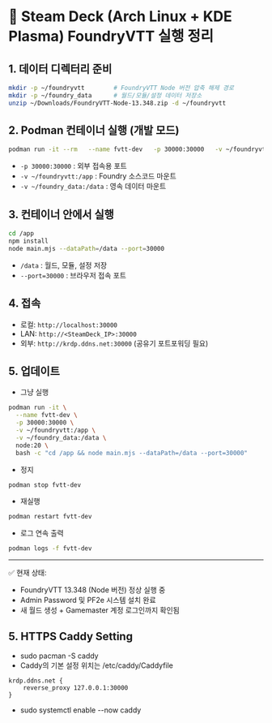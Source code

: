 # 🎯 Steam Deck (Arch Linux + KDE Plasma) FoundryVTT 실행 정리

## 1. 데이터 디렉터리 준비
```bash
mkdir -p ~/foundryvtt        # FoundryVTT Node 버전 압축 해제 경로
mkdir -p ~/foundry_data      # 월드/모듈/설정 데이터 저장소
unzip ~/Downloads/FoundryVTT-Node-13.348.zip -d ~/foundryvtt
```

## 2. Podman 컨테이너 실행 (개발 모드)
```bash
podman run -it --rm   --name fvtt-dev   -p 30000:30000   -v ~/foundryvtt:/app   -v ~/foundry_data:/data   node:20 bash
```

- `-p 30000:30000` : 외부 접속용 포트  
- `-v ~/foundryvtt:/app` : Foundry 소스코드 마운트  
- `-v ~/foundry_data:/data` : 영속 데이터 마운트  

## 3. 컨테이너 안에서 실행
```bash
cd /app
npm install
node main.mjs --dataPath=/data --port=30000
```

- `/data` : 월드, 모듈, 설정 저장  
- `--port=30000` : 브라우저 접속 포트  

## 4. 접속
- 로컬: `http://localhost:30000`  
- LAN: `http://<SteamDeck_IP>:30000`  
- 외부: `http://krdp.ddns.net:30000` (공유기 포트포워딩 필요)  

## 5. 업데이트
- 그냥 실행
```bash
podman run -it \
  --name fvtt-dev \
  -p 30000:30000 \
  -v ~/foundryvtt:/app \
  -v ~/foundry_data:/data \
  node:20 \
  bash -c "cd /app && node main.mjs --dataPath=/data --port=30000"
```

- 정지
```bash
podman stop fvtt-dev
```

- 재실행
```bash
podman restart fvtt-dev
```

- 로그 연속 출력
```bash
podman logs -f fvtt-dev
```


---

✅ 현재 상태:  
- FoundryVTT 13.348 (Node 버전) 정상 실행 중  
- Admin Password 및 PF2e 시스템 설치 완료  
- 새 월드 생성 + Gamemaster 계정 로그인까지 확인됨  

## 5. HTTPS Caddy Setting
- sudo pacman -S caddy
- Caddy의 기본 설정 위치는 /etc/caddy/Caddyfile
~~~
krdp.ddns.net {
    reverse_proxy 127.0.0.1:30000
}
~~~
- sudo systemctl enable --now caddy
